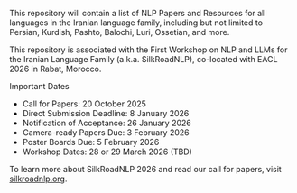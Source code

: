 This repository will contain a list of NLP Papers and Resources for all languages in the Iranian language family, including but not limited to Persian, Kurdish, Pashto, Balochi, Luri, Ossetian, and more.

This repository is associated with the First Workshop on NLP and LLMs for the Iranian Language Family (a.k.a. SilkRoadNLP), co-located with EACL 2026 in Rabat, Morocco.

Important Dates 
- Call for Papers: 20 October 2025
- Direct Submission Deadline: 8 January 2026
- Notification of Acceptance: 26 January 2026
- Camera-ready Papers Due: 3 February 2026
- Poster Boards Due: 5 February 2026
- Workshop Dates: 28 or 29 March 2026 (TBD)


To learn more about SilkRoadNLP 2026 and read our call for papers, visit [silkroadnlp.org](https://silkroadnlp.org).
